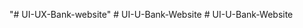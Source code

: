 "# UI-UX-Bank-website" 
#   U I - U - B a n k - W e b s i t e  
 #   U I - U - B a n k - W e b s i t e  
 